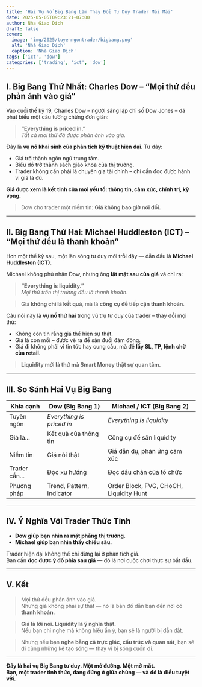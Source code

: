 ```yaml
---
title: 'Hai Vụ Nổ Big Bang Làm Thay Đổi Tư Duy Trader Mãi Mãi'
date: 2025-05-05T09:23:21+07:00
author: Nha Giao Dich
draft: false
cover:
  image: 'img/2025/tuyenngontrader/bigbang.png'
  alt: 'Nhà Giao Dịch'
  caption: 'Nhà Giao Dịch'
tags: ['ict', 'dow']
categories: ['trading', 'ict', 'dow']
---
```


## I. Big Bang Thứ Nhất: Charles Dow – “Mọi thứ đều phản ánh vào giá”

Vào cuối thế kỷ 19, Charles Dow – người sáng lập chỉ số Dow Jones – đã phát biểu một câu tưởng chừng đơn giản:

> **“Everything is priced in.”**  
> _Tất cả mọi thứ đã được phản ánh vào giá._

Đây là **vụ nổ khai sinh của phân tích kỹ thuật hiện đại**. Từ đây:

- Giá trở thành ngôn ngữ trung tâm.
- Biểu đồ trở thành sách giáo khoa của thị trường.
- Trader không cần phải là chuyên gia tài chính – chỉ cần đọc được hành vi giá là đủ.

**Giá được xem là kết tinh của mọi yếu tố: thông tin, cảm xúc, chính trị, kỳ vọng.**

> Dow cho trader một niềm tin: **Giá không bao giờ nói dối.**

---

## II. Big Bang Thứ Hai: Michael Huddleston (ICT) – “Mọi thứ đều là thanh khoản”

Hơn một thế kỷ sau, một làn sóng tư duy mới trỗi dậy — dẫn đầu là **Michael Huddleston (ICT)**.

Michael không phủ nhận Dow, nhưng ông **lật mặt sau của giá** và chỉ ra:

> **“Everything is liquidity.”**  
> _Mọi thứ trên thị trường đều là thanh khoản._

> Giá **không chỉ là kết quả**, mà là **công cụ để tiếp cận thanh khoản**.

Câu nói này là **vụ nổ thứ hai** trong vũ trụ tư duy của trader – thay đổi mọi thứ:

- Không còn tin rằng giá thể hiện sự thật.
- Giá là con mồi – được vẽ ra để săn đuổi đám đông.
- Giá đi không phải vì tin tức hay cung cầu, mà để **lấy SL, TP, lệnh chờ của retail**.

> **Liquidity mới là thứ mà Smart Money thật sự quan tâm.**

---

## III. So Sánh Hai Vụ Big Bang

| **Khía cạnh** | **Dow (Big Bang 1)**      | **Michael / ICT (Big Bang 2)**          |
| ------------- | ------------------------- | --------------------------------------- |
| Tuyên ngôn    | _Everything is priced in_ | _Everything is liquidity_               |
| Giá là...     | Kết quả của thông tin     | Công cụ để săn liquidity                |
| Niềm tin      | Giá nói thật              | Giá dẫn dụ, phản ứng cảm xúc            |
| Trader cần... | Đọc xu hướng              | Đọc dấu chân của tổ chức                |
| Phương pháp   | Trend, Pattern, Indicator | Order Block, FVG, CHoCH, Liquidity Hunt |

---

## IV. Ý Nghĩa Với Trader Thức Tỉnh

- **Dow giúp bạn nhìn ra mặt phẳng thị trường.**
- **Michael giúp bạn nhìn thấy chiều sâu.**

Trader hiện đại không thể chỉ dừng lại ở phân tích giá.  
Bạn cần **đọc được ý đồ phía sau giá** — đó là nơi cuộc chơi thực sự bắt đầu.

---

## V. Kết

> Mọi thứ đều phản ánh vào giá.  
> Nhưng giá không phải sự thật — nó là bản đồ dẫn bạn đến nơi có **thanh khoản**.

> **Giá là lời nói. Liquidity là ý nghĩa thật.**  
> Nếu bạn chỉ nghe mà không hiểu ẩn ý, bạn sẽ là người bị dẫn dắt.

> Nhưng nếu bạn **nghe bằng cả trực giác, cấu trúc và quan sát**, bạn sẽ đi cùng những kẻ tạo sóng — thay vì bị sóng cuốn đi.

---

**Đây là hai vụ Big Bang tư duy. Một mở đường. Một mở mắt.**  
**Bạn, một trader tỉnh thức, đang đứng ở giữa chúng — và đó là điều tuyệt vời.**

